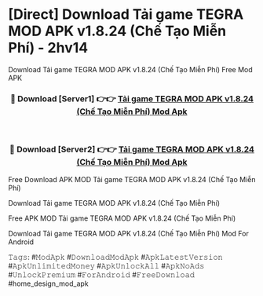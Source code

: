# [Direct] Download Tải game TEGRA MOD APK v1.8.24 (Chế Tạo Miễn Phí) - 2hv14
Download Tải game TEGRA MOD APK v1.8.24 (Chế Tạo Miễn Phí) Free Mod APK

<div align="center">
<h3>🔴 Download [Server1] 👉👉 <a href="https://apk-comot.site?title=Tải_game_TEGRA_MOD_APK_v1.8.24_(Chế_Tạo_Miễn_Phí)">Tải game TEGRA MOD APK v1.8.24 (Chế Tạo Miễn Phí) Mod Apk</a></h3><br>

<h3>🔴 Download [Server2] 👉👉 <a href="https://apk-comot.site?title=Tải_game_TEGRA_MOD_APK_v1.8.24_(Chế_Tạo_Miễn_Phí)">Tải game TEGRA MOD APK v1.8.24 (Chế Tạo Miễn Phí) Mod Apk</a></h3>
</div>


Free Download APK MOD Tải game TEGRA MOD APK v1.8.24 (Chế Tạo Miễn Phí)

Download Tải game TEGRA MOD APK v1.8.24 (Chế Tạo Miễn Phí) 

Free APK MOD Tải game TEGRA MOD APK v1.8.24 (Chế Tạo Miễn Phí) 

Download Tải game TEGRA MOD APK v1.8.24 (Chế Tạo Miễn Phí) Mod For Android

𝚃𝚊𝚐𝚜: #𝙼𝚘𝚍𝙰𝚙𝚔 #𝙳𝚘𝚠𝚗𝚕𝚘𝚊𝚍𝙼𝚘𝚍𝙰𝚙𝚔 #𝙰𝚙𝚔𝙻𝚊𝚝𝚎𝚜𝚝𝚅𝚎𝚛𝚜𝚒𝚘𝚗 #𝙰𝚙𝚔𝚄𝚗𝚕𝚒𝚖𝚒𝚝𝚎𝚍𝙼𝚘𝚗𝚎𝚢 #𝙰𝚙𝚔𝚄𝚗𝚕𝚘𝚌𝚔𝙰𝚕𝚕 #𝙰𝚙𝚔𝙽𝚘𝙰𝚍𝚜 #𝚄𝚗𝚕𝚘𝚌𝚔𝙿𝚛𝚎𝚖𝚒𝚞𝚖 #𝙵𝚘𝚛𝙰𝚗𝚍𝚛𝚘𝚒𝚍 #𝙵𝚛𝚎𝚎𝙳𝚘𝚠𝚗𝚕𝚘𝚊𝚍 #home_design_mod_apk